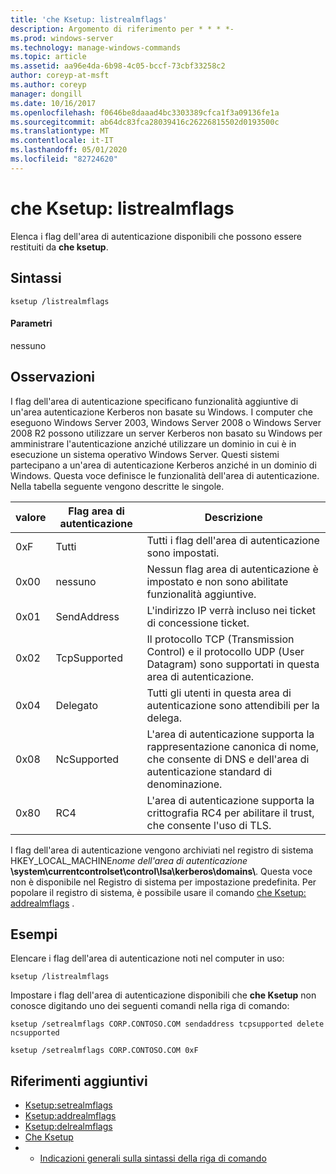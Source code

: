 ```yaml
---
title: 'che Ksetup: listrealmflags'
description: Argomento di riferimento per * * * *-
ms.prod: windows-server
ms.technology: manage-windows-commands
ms.topic: article
ms.assetid: aa96e4da-6b98-4c05-bccf-73cbf33258c2
author: coreyp-at-msft
ms.author: coreyp
manager: dongill
ms.date: 10/16/2017
ms.openlocfilehash: f0646be8daaad4bc3303389cfca1f3a09136fe1a
ms.sourcegitcommit: ab64dc83fca28039416c26226815502d0193500c
ms.translationtype: MT
ms.contentlocale: it-IT
ms.lasthandoff: 05/01/2020
ms.locfileid: "82724620"
---
```

# <a name="ksetuplistrealmflags"></a>che Ksetup: listrealmflags



Elenca i flag dell'area di autenticazione disponibili che possono essere restituiti da **che ksetup**.

## <a name="syntax"></a>Sintassi

```
ksetup /listrealmflags
```

#### <a name="parameters"></a>Parametri

nessuno

## <a name="remarks"></a>Osservazioni

I flag dell'area di autenticazione specificano funzionalità aggiuntive di un'area autenticazione Kerberos non basate su Windows. I computer che eseguono Windows Server 2003, Windows Server 2008 o Windows Server 2008 R2 possono utilizzare un server Kerberos non basato su Windows per amministrare l'autenticazione anziché utilizzare un dominio in cui è in esecuzione un sistema operativo Windows Server. Questi sistemi partecipano a un'area di autenticazione Kerberos anziché in un dominio di Windows. Questa voce definisce le funzionalità dell'area di autenticazione. Nella tabella seguente vengono descritte le singole.

|valore|Flag area di autenticazione|Descrizione|
|-----|----------|-----------|
|0xF|Tutti|Tutti i flag dell'area di autenticazione sono impostati.|
|0x00|nessuno|Nessun flag area di autenticazione è impostato e non sono abilitate funzionalità aggiuntive.|
|0x01|SendAddress|L'indirizzo IP verrà incluso nei ticket di concessione ticket.|
|0x02|TcpSupported|Il protocollo TCP (Transmission Control) e il protocollo UDP (User Datagram) sono supportati in questa area di autenticazione.|
|0x04|Delegato|Tutti gli utenti in questa area di autenticazione sono attendibili per la delega.|
|0x08|NcSupported|L'area di autenticazione supporta la rappresentazione canonica di nome, che consente di DNS e dell'area di autenticazione standard di denominazione.|
|0x80|RC4|L'area di autenticazione supporta la crittografia RC4 per abilitare il trust, che consente l'uso di TLS.|

I flag dell'area di autenticazione vengono archiviati nel registro di sistema HKEY_LOCAL_MACHINE<em>nome dell'area di autenticazione</em> **\system\currentcontrolset\control\lsa\kerberos\domains\\**. Questa voce non è disponibile nel Registro di sistema per impostazione predefinita. Per popolare il registro di sistema, è possibile usare il comando [che Ksetup: addrealmflags](ksetup-addrealmflags.md) .

## <a name="examples"></a>Esempi

Elencare i flag dell'area di autenticazione noti nel computer in uso:
```
ksetup /listrealmflags
```
Impostare i flag dell'area di autenticazione disponibili che **che Ksetup** non conosce digitando uno dei seguenti comandi nella riga di comando:
```
ksetup /setrealmflags CORP.CONTOSO.COM sendaddress tcpsupported delete ncsupported
```
```
ksetup /setrealmflags CORP.CONTOSO.COM 0xF
```

## <a name="additional-references"></a>Riferimenti aggiuntivi

-   [Ksetup:setrealmflags](ksetup-setrealmflags.md)
-   [Ksetup:addrealmflags](ksetup-addrealmflags.md)
-   [Ksetup:delrealmflags](ksetup-delrealmflags.md)
-   [Che Ksetup](ksetup.md)
-   - [Indicazioni generali sulla sintassi della riga di comando](command-line-syntax-key.md)
